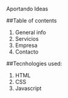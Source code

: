 Aportando Ideas

##Table of contents 
  1. General info
  2. Servicios
  3. Empresa
  4. Contacto

##Tecnhologies used:
  1. HTML
  2. CSS
  3. Javascript

